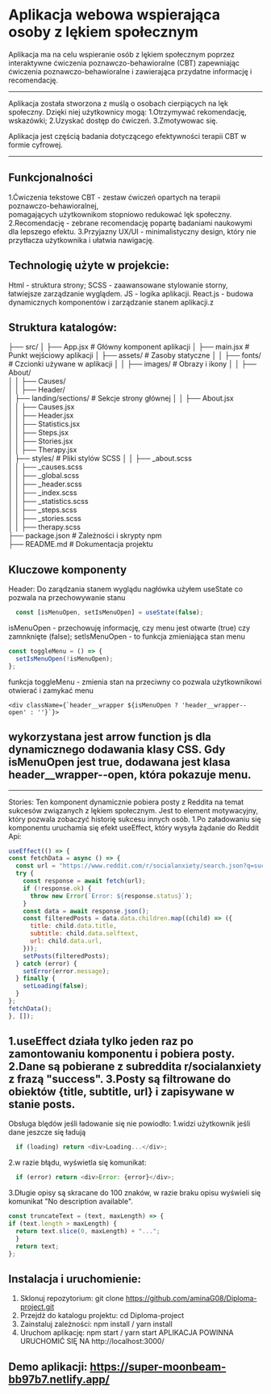 # Aplikacja webowa wspierająca osoby z lękiem społecznym

Aplikacja ma na celu wspieranie osób z lękiem społecznym poprzez interaktywne ćwiczenia poznawczo-behawioralne (CBT) zapewniając ćwiczenia poznawczo-behawioralne i zawierająca przydatne informację i recomendację.

---
Aplikacja została stworzona z muślą o osobach cierpiących na lęk społeczny. Dzięki niej użytkownicy mogą:
  1.Otrzymywać rekomendację, wskazówki;
  2.Uzyskać dostęp do ćwiczeń.
  3.Zmotywowac się.

Aplikacja jest częścią badania dotyczącego efektywności terapii CBT w formie cyfrowej.

---

## Funkcjonalności
  1.Ćwiczenia tekstowe CBT - zestaw ćwiczeń opartych na terapii poznawczo-behawioralnej,       
    pomagających użytkownikom stopniowo redukować lęk społeczny.
  2.Recomendację - zebrane recomendację popartę badaniami naukowymi dla lepszego efektu.
  3.Przyjazny UX/UI - minimalistyczny design, który nie przytłacza użytkownika i ułatwia nawigację. 

  ## Technologię użyte w projekcie:
  Html - struktura strony;
  SCSS - zaawansowane stylowanie storny, łatwiejsze zarządzanie wyglądem.
  JS - logika aplikacji.
  React.js - budowa dynamicznych komponentów i zarządzanie stanem aplikacji.z

## Struktura katalogów:
├── src/
│   ├── App.jsx         # Główny komponent aplikacji
│   ├── main.jsx        # Punkt wejściowy aplikacji
│   ├── assets/         # Zasoby statyczne
│   │   ├── fonts/      # Czcionki używane w aplikacji
│   │   ├── images/     # Obrazy i ikony
│   │       ├── About/  
│   │       ├── Causes/  
│   │       ├── Header/  
│   ├── landing/sections/  # Sekcje strony głównej
│   │   ├── About.jsx  
│   │   ├── Causes.jsx  
│   │   ├── Header.jsx  
│   │   ├── Statistics.jsx  
│   │   ├── Steps.jsx  
│   │   ├── Stories.jsx  
│   │   ├── Therapy.jsx  
│   ├── styles/         # Pliki stylów SCSS
│   │   ├── _about.scss  
│   │   ├── _causes.scss  
│   │   ├── _global.scss  
│   │   ├── _header.scss  
│   │   ├── _index.scss  
│   │   ├── _statistics.scss  
│   │   ├── _steps.scss  
│   │   ├── _stories.scss  
│   │   ├── therapy.scss  
├── package.json        # Zależności i skrypty npm  
├── README.md           # Dokumentacja projektu  

## Kluczowe komponenty 

Header: 
  Do zarądzania stanem wyglądu nagłówka użyłem useState co pozwala na przechowywanie stanu 
```react.js
  const [isMenuOpen, setIsMenuOpen] = useState(false);
```
isMenuOpen - przechowuję informację, czy menu jest otwarte (true) czy zamnknięte (false);
setIsMenuOpen - to funkcja zmieniająca stan menu

```react.js
const toggleMenu = () => {
  setIsMenuOpen(!isMenuOpen);
};
```
funkcja toggleMenu - zmienia stan na przeciwny co pozwala użytkownikowi otwierać i zamykać menu
```
<div className={`header__wrapper ${isMenuOpen ? 'header__wrapper--open' : ''}`}>
```
## wykorzystana jest arrow function js dla dynamicznego dodawania klasy CSS. Gdy isMenuOpen jest true, dodawana jest klasa header__wrapper--open, która pokazuje menu.
---
Stories:
  Ten komponent dynamicznie pobiera posty z Reddita na temat sukcesów związanych z lękiem społecznym. Jest to element motywacyjny, który pozwala zobaczyć historię sukcesu innych osób.
  1.Po załadowaniu się komponentu uruchamia się efekt useEffect, który wysyła żądanie do Reddit Api:
  ```react.js
useEffect(() => {
  const fetchData = async () => {
    const url = "https://www.reddit.com/r/socialanxiety/search.json?q=success&restrict_sr=1";
    try {
      const response = await fetch(url);
      if (!response.ok) {
        throw new Error(`Error: ${response.status}`);
      }
      const data = await response.json();
      const filteredPosts = data.data.children.map((child) => ({
        title: child.data.title,
        subtitle: child.data.selftext,
        url: child.data.url,
      }));
      setPosts(filteredPosts);
    } catch (error) {
      setError(error.message);
    } finally {
      setLoading(false);
    }
  };
  fetchData();
}, []);
  ```
1.useEffect działa tylko jeden raz po zamontowaniu komponentu i pobiera posty.
2.Dane są pobierane z subreddita r/socialanxiety z frazą "success".
3.Posty są filtrowane do obiektów {title, subtitle, url} i zapisywane w stanie posts.
-
Obsługa blędów jeśli ładowanie się nie powiodło:
  1.widzi użytkownik jeśli dane jeszcze się ładują
  ```react.js
    if (loading) return <div>Loading...</div>; 
  ```
  2.w razie błądu, wyświetla się komunikat:
  ```react.js
    if (error) return <div>Error: {error}</div>;
  ```
  3.Długie opisy są skracane do 100 znaków, w razie braku opisu wyświeli się komunikat "No       description available".
  ```react.js
  const truncateText = (text, maxLength) => {
  if (text.length > maxLength) {
    return text.slice(0, maxLength) + "...";
    }
    return text;
  };
  ```
  
## Instalacja i uruchomienie:
1. Sklonuj repozytorium: git clone https://github.com/aminaG08/Diploma-project.git
2. Przejdż do katalogu projektu: cd Diploma-project
3. Zainstaluj zależności: npm install / yarn install
4. Uruchom aplikację: npm start / yarn start
APLIKACJA POWINNA URUCHOMIĆ SIĘ NA http://localhost:3000/

## Demo aplikacji: https://super-moonbeam-bb97b7.netlify.app/


